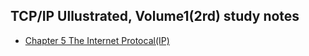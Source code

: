 ## TCP/IP Ullustrated, Volume1(2rd) study notes

* [Chapter 5 The Internet Protocal(IP)](chp5_The_Internet_Protocal.md)
